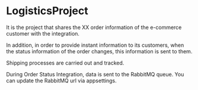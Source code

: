 # LogisticsProject

<p>It is the project that shares the XX order information of the e-commerce customer with the integration. </p>
<p>In addition, in order to provide instant information to its customers, when the status information of the order changes, this information is sent to them.</p>
<p>Shipping processes are carried out and tracked.</p>
<p>During Order Status Integration, data is sent to the RabbitMQ queue. You can update the RabbitMQ url via appsettings.</p>
